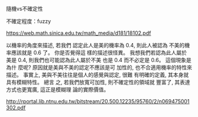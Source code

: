

隨機vs不確定性

不確定程度：fuzzy


https://web.math.sinica.edu.tw/math_media/d181/18102.pdf


以機率的角度來描述, 若我們 認定此人是美的機率為 0.4, 則此人被認為 不美的機率應該就是 0.6 了。 你是否覺得這 樣的描述很怪異。 我想我們若認為此人屬於 美是 0.4, 則我們也可能認為此人屬於不美 也是 0.4 而不必定是 0.6。 這個現象是為什 麼呢? 原因就是美與不美的認定不應該是可 加性的, 也不合適用機率的特性來描述。 事實上, 美與不美往往是個人的感覺與認定, 很難 有明確的定義, 其本身就具有模糊特性。 總言 之, 若我們放寬可加性, 則不確定性的領域就 豐富了, 其表達方式也更寬廣, 這正是模糊理 論的實際價值。


http://rportal.lib.ntnu.edu.tw/bitstream/20.500.12235/95760/2/n069475001302.pdf
